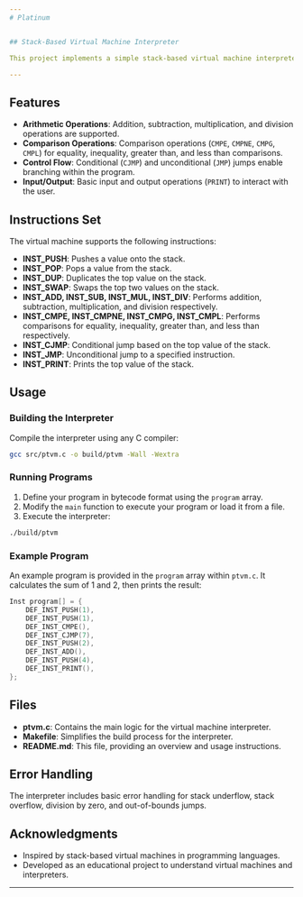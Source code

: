 ```yaml
---
# Platinum


## Stack-Based Virtual Machine Interpreter

This project implements a simple stack-based virtual machine interpreter in C. The interpreter executes a predefined set of instructions stored in bytecode format and manipulates a stack to perform arithmetic operations and control flow.

---
```

## Features

- **Arithmetic Operations**: Addition, subtraction, multiplication, and division operations are supported.
- **Comparison Operations**: Comparison operations (`CMPE`, `CMPNE`, `CMPG`, `CMPL`) for equality, inequality, greater than, and less than comparisons.
- **Control Flow**: Conditional (`CJMP`) and unconditional (`JMP`) jumps enable branching within the program.
- **Input/Output**: Basic input and output operations (`PRINT`) to interact with the user.

## Instructions Set

The virtual machine supports the following instructions:

- **INST_PUSH**: Pushes a value onto the stack.
- **INST_POP**: Pops a value from the stack.
- **INST_DUP**: Duplicates the top value on the stack.
- **INST_SWAP**: Swaps the top two values on the stack.
- **INST_ADD, INST_SUB, INST_MUL, INST_DIV**: Performs addition, subtraction, multiplication, and division respectively.
- **INST_CMPE, INST_CMPNE, INST_CMPG, INST_CMPL**: Performs comparisons for equality, inequality, greater than, and less than respectively.
- **INST_CJMP**: Conditional jump based on the top value of the stack.
- **INST_JMP**: Unconditional jump to a specified instruction.
- **INST_PRINT**: Prints the top value of the stack.

## Usage

### Building the Interpreter

Compile the interpreter using any C compiler:

```bash
gcc src/ptvm.c -o build/ptvm -Wall -Wextra
```

### Running Programs

1. Define your program in bytecode format using the `program` array.
2. Modify the `main` function to execute your program or load it from a file.
3. Execute the interpreter:

```bash
./build/ptvm
```

### Example Program

An example program is provided in the `program` array within `ptvm.c`. It calculates the sum of 1 and 2, then prints the result:

```c
Inst program[] = {
    DEF_INST_PUSH(1),
    DEF_INST_PUSH(1),
    DEF_INST_CMPE(),
    DEF_INST_CJMP(7),
    DEF_INST_PUSH(2),
    DEF_INST_ADD(),
    DEF_INST_PUSH(4),
    DEF_INST_PRINT(),
};
```

## Files

- **ptvm.c**: Contains the main logic for the virtual machine interpreter.
- **Makefile**: Simplifies the build process for the interpreter.
- **README.md**: This file, providing an overview and usage instructions.

## Error Handling

The interpreter includes basic error handling for stack underflow, stack overflow, division by zero, and out-of-bounds jumps.

## Acknowledgments

- Inspired by stack-based virtual machines in programming languages.
- Developed as an educational project to understand virtual machines and interpreters.

---

